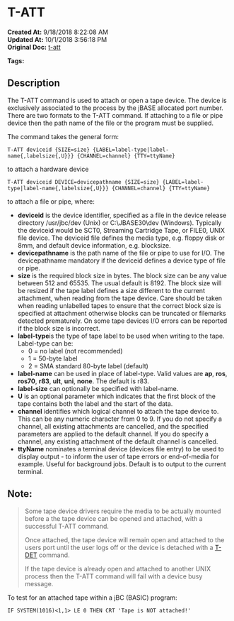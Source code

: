 # T-ATT                

**Created At:** 9/18/2018 8:22:08 AM  
**Updated At:** 10/1/2018 3:56:18 PM  
**Original Doc:** [t-att](https://docs.jbase.com/49399-tape/t-att)  

**Tags:**
<badge text='spooler tape' vertical='middle' />

## Description 

The T-ATT command is used to attach or open a tape device. The device is exclusively associated to the process by the jBASE allocated port number. There are two formats to the T-ATT command. If attaching to a file or pipe device then the path name of the file or the program must be supplied.

The command takes the general form:

```
T-ATT deviceid {SIZE=size} {LABEL=label-type|label-name{,labelsize{,U}}} {CHANNEL=channel} {TTY=ttyName}
```

to attach a hardware device

```
T-ATT deviceid DEVICE=devicepathname {SIZE=size} {LABEL=label-type|label-name{,labelsize{,U}}} {CHANNEL=channel} {TTY=ttyName}
```

to attach a file or pipe, where:

- **deviceid** is the device identifier, specified as a file in the device release directory /usr/jbc/dev (Unix) or C:\JBASE30\dev (Windows). Typically the deviceid would be SCT0, Streaming Cartridge Tape, or FILE0, UNIX file device. The deviceid file defines the media type, e.g. floppy disk or 8mm, and default device information, e.g. blocksize.
- **devicepathname** is the path name of the file or pipe to use for I/O. The devicepathname mandatory if the deviceid defines a device type of file or pipe.
- **size** is the required block size in bytes. The block size can be any value between 512 and 65535. The usual default is 8192. The block size will be resized if the tape label defines a size different to the current attachment, when reading from the tape device. Care should be taken when reading unlabelled tapes to ensure that the correct block size is specified at attachment otherwise blocks can be truncated or filemarks detected prematurely. On some tape devices I/O errors can be reported if the block size is incorrect.
- **label-type**is the type of tape label to be used when writing to the tape. Label-type can be: 
    - 0 = no label (not recommended)
    - 1 = 50-byte label
    - 2 = SMA standard 80-byte label (default)
- **label-name** can be used in place of label-type. Valid values are **ap**, **ros**, **ros70**, **r83**, **ult**, **uni**, **none**. The default is r83.
- **label-size** can optionally be specified with label-name.
- **U** is an optional parameter which indicates that the first block of the tape contains both the label and the start of the data.
- **channel** identifies which logical channel to attach the tape device to. This can be any numeric character from 0 to 9. If you do not specify a channel, all existing attachments are cancelled, and the specified parameters are applied to the default channel. If you do specify a channel, any existing attachment of the default channel is cancelled.
- **ttyName** nominates a terminal device (devices file entry) to be used to display output - to inform the user of tape errors or end-of-media for example. Useful for background jobs. Default is to output to the current terminal.




## Note: 


> Some tape device drivers require the media to be actually mounted before a the tape device can be opened and attached, with a successful T-ATT command.
> 
> Once attached, the tape device will remain open and attached to the users port until the user logs off or the device is detached with a [T-DET](t-det) command.
> 
> If the tape device is already open and attached to another UNIX process then the T-ATT command will fail with a device busy message.






To test for an attached tape within a jBC (BASIC) program:

```
IF SYSTEM(1016)<1,1> LE 0 THEN CRT 'Tape is NOT attached!'
```
